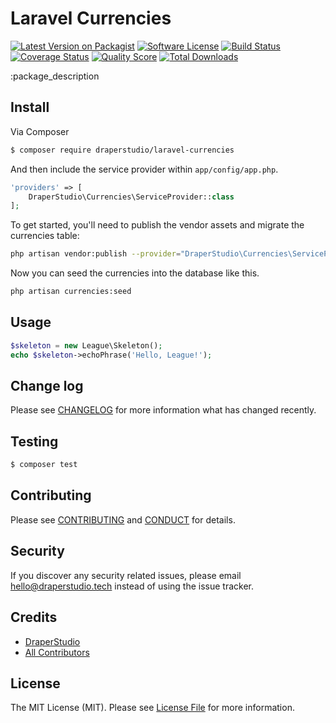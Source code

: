 # Laravel Currencies

[![Latest Version on Packagist][ico-version]][link-packagist]
[![Software License][ico-license]](LICENSE.md)
[![Build Status][ico-travis]][link-travis]
[![Coverage Status][ico-scrutinizer]][link-scrutinizer]
[![Quality Score][ico-code-quality]][link-code-quality]
[![Total Downloads][ico-downloads]][link-downloads]

:package_description

## Install

Via Composer

``` bash
$ composer require draperstudio/laravel-currencies
```

And then include the service provider within `app/config/app.php`.

``` php
'providers' => [
    DraperStudio\Currencies\ServiceProvider::class
];
```

To get started, you'll need to publish the vendor assets and migrate the currencies table:

```bash
php artisan vendor:publish --provider="DraperStudio\Currencies\ServiceProvider" && php artisan migrate
```

Now you can seed the currencies into the database like this.

```bash
php artisan currencies:seed
```

## Usage

``` php
$skeleton = new League\Skeleton();
echo $skeleton->echoPhrase('Hello, League!');
```

## Change log

Please see [CHANGELOG](CHANGELOG.md) for more information what has changed recently.

## Testing

``` bash
$ composer test
```

## Contributing

Please see [CONTRIBUTING](.github/CONTRIBUTING.md) and [CONDUCT](CONDUCT.md) for details.

## Security

If you discover any security related issues, please email hello@draperstudio.tech instead of using the issue tracker.

## Credits

- [DraperStudio][link-author]
- [All Contributors][link-contributors]

## License

The MIT License (MIT). Please see [License File](LICENSE.md) for more information.

[ico-version]: https://img.shields.io/packagist/v/DraperStudio/laravel-currencies.svg?style=flat-square
[ico-license]: https://img.shields.io/badge/license-MIT-brightgreen.svg?style=flat-square
[ico-travis]: https://img.shields.io/travis/DraperStudio/Laravel-Currencies/master.svg?style=flat-square
[ico-scrutinizer]: https://img.shields.io/scrutinizer/coverage/g/DraperStudio/laravel-currencies.svg?style=flat-square
[ico-code-quality]: https://img.shields.io/scrutinizer/g/DraperStudio/laravel-currencies.svg?style=flat-square
[ico-downloads]: https://img.shields.io/packagist/dt/DraperStudio/laravel-currencies.svg?style=flat-square

[link-packagist]: https://packagist.org/packages/DraperStudio/laravel-currencies
[link-travis]: https://travis-ci.org/DraperStudio/Laravel-Currencies
[link-scrutinizer]: https://scrutinizer-ci.com/g/DraperStudio/laravel-currencies/code-structure
[link-code-quality]: https://scrutinizer-ci.com/g/DraperStudio/laravel-currencies
[link-downloads]: https://packagist.org/packages/DraperStudio/laravel-currencies
[link-author]: https://github.com/DraperStudio
[link-contributors]: ../../contributors
